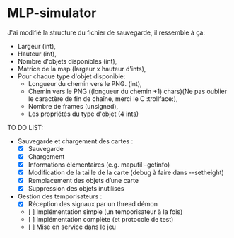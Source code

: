 # MLP-simulator

J'ai modifié la structure du fichier de sauvegarde, il ressemble à ça:
- Largeur (int),
- Hauteur (int),
- Nombre d'objets disponibles (int),
- Matrice de la map (largeur x hauteur d'ints),
- Pour chaque type d'objet disponible:
  - Longueur du chemin vers le PNG. (int),
  - Chemin vers le PNG ((longueur du chemin +1) chars)(Ne pas oublier le caractère de fin de chaîne, merci le C :trollface:),
  - Nombre de frames (unsigned),
  - Les propriétés du type d'objet (4 ints)

TO DO LIST:
- Sauvegarde et chargement des cartes :
  - [x] Sauvegarde
  - [x] Chargement
  - [x] Informations élémentaires (e.g. maputil –getinfo)
  - [x] Modification de la taille de la carte (debug à faire dans --setheight)
  - [x] Remplacement des objets d’une carte
  - [x] Suppression des objets inutilisés 
- Gestion des temporisateurs :
  - [x] Réception des signaux par un thread démon
  - [ ] Implémentation simple (un temporisateur à la fois)
  - [ ] Implémentation complète (et protocole de test)
  - [ ] Mise en service dans le jeu
  
